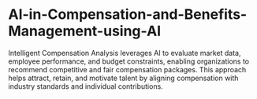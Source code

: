 # AI-in-Compensation-and-Benefits-Management-using-AI
Intelligent Compensation Analysis leverages AI to evaluate market data, employee performance, and budget constraints, enabling organizations to recommend competitive and fair compensation packages. This approach helps attract, retain, and motivate talent by aligning compensation with industry standards and individual contributions.
